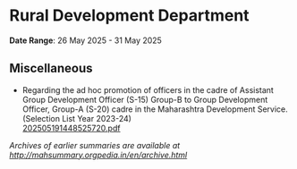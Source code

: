 # Rural Development Department

**Date Range**: 26 May 2025 - 31 May 2025


## Miscellaneous
- Regarding the ad hoc promotion of officers in the cadre of Assistant Group Development Officer (S-15) Group-B to Group Development Officer, Group-A (S-20) cadre in the Maharashtra Development Service.  (Selection List Year 2023-24)\
  [202505191448525720.pdf](https://gr.maharashtra.gov.in/Site/Upload/Government%20Resolutions/English/202505191448525720.pdf)


*Archives of earlier summaries are available at http://mahsummary.orgpedia.in/en/archive.html*